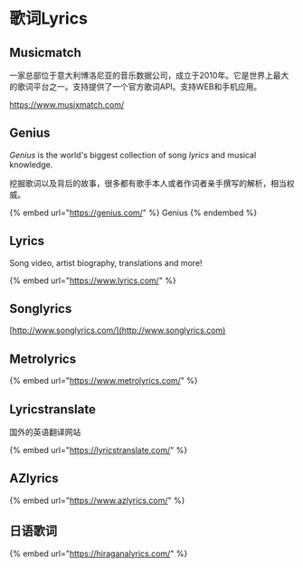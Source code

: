 # 歌词Lyrics

## Musicmatch

一家总部位于意大利博洛尼亚的音乐数据公司，成立于2010年。它是世界上最大的歌词平台之一。支持提供了一个官方歌词API。支持WEB和手机应用。

https://www.musixmatch.com/

## Genius&#x20;

&#x20;_Genius_ is the world's biggest collection of song _lyrics_ and musical knowledge.

挖掘歌词以及背后的故事，很多都有歌手本人或者作词者亲手撰写的解析，相当权威。

{% embed url="https://genius.com/" %}
Genius
{% endembed %}

## Lyrics

Song video, artist biography, translations and more!

{% embed url="https://www.lyrics.com/" %}

## Songlyrics

[http://www.songlyrics.com/](http://www.songlyrics.com)

## Metrolyrics

{% embed url="https://www.metrolyrics.com/" %}

## Lyricstranslate

国外的英语翻译网站

{% embed url="https://lyricstranslate.com/" %}

## AZlyrics

{% embed url="https://www.azlyrics.com/" %}

## 日语歌词

{% embed url="https://hiraganalyrics.com/" %}

